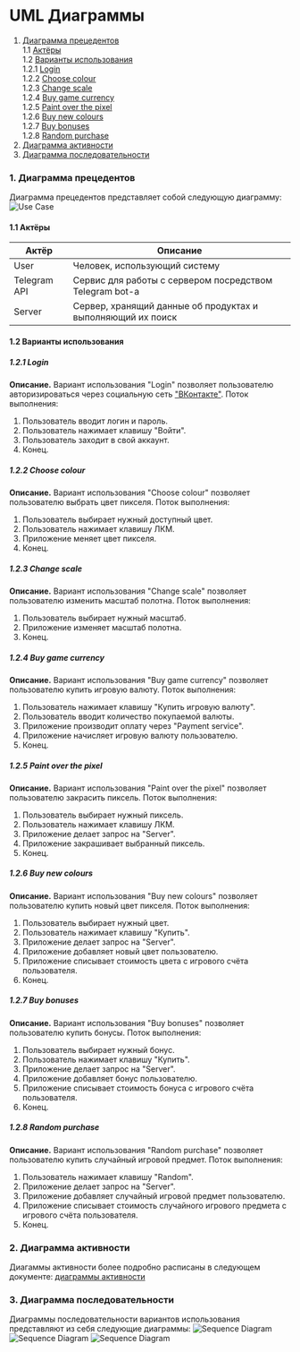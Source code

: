 # UML Диаграммы
1. [Диаграмма прецедентов](#1)<br>
1.1 [Актёры](#1.1)<br>
1.2 [Варианты использования](#1.2)<br>
1.2.1 [Login](#1.2.1)<br>
1.2.2 [Choose colour](#1.2.2)<br>
1.2.3 [Change scale](#1.2.3)<br>
1.2.4 [Buy game currency](#1.2.4)<br>
1.2.5 [Paint over the pixel](#1.2.5)<br>
1.2.6 [Buy new colours](#1.2.6)<br>
1.2.7 [Buy bonuses](#1.2.7)<br>
1.2.8 [Random purchase](#1.2.8)<br>
2. [Диаграмма активности](#2)
3. [Диаграмма последовательности](#3)

### 1. Диаграмма прецедентов<a name="1"></a>
Диаграмма прецедентов представляет собой следующую диаграмму: 
![Use Case](https://github.com/Exqzore/Scraper-Bot/blob/master/documentation/umlDiagrams/UseCase/UseCase.png)
#### 1.1 Актёры<a name="1.1"></a>
Актёр | Описание
--- | ---
User|Человек, использующий систему
Telegram API|Сервис для работы с сервером посредством Telegram bot-а
Server|Сервер, хранящий данные об продуктах и выполняющий их поиск

#### 1.2 Варианты использования<a name="1.2"></a>
##### 1.2.1 Login<a name="1.2.1"></a>
**Описание.** Вариант использования "Login" позволяет пользователю авторизироваться через социальную сеть ["ВКонтакте"](https://vk.com/).
Поток выполнения:
1. Пользователь вводит логин и пароль.
2. Пользователь нажимает клавишу "Войти".
3. Пользователь заходит в свой аккаунт.
4. Конец.
##### 1.2.2 Choose colour<a name="1.2.2"></a>
**Описание.** Вариант использования "Choose colour" позволяет пользователю выбрать цвет пикселя.
Поток выполнения:
1. Пользователь выбирает нужный доступный цвет.
2. Пользователь нажимает клавишу ЛКМ.
3. Приложение меняет цвет пикселя.
4. Конец.
##### 1.2.3 Change scale<a name="1.2.3"></a>
**Описание.** Вариант использования "Change scale" позволяет пользователю изменить масштаб полотна.
Поток выполнения:
1. Пользователь выбирает нужный масштаб.
2. Приложение изменяет масштаб полотна.
3. Конец.
##### 1.2.4 Buy game currency<a name="1.2.4"></a>
**Описание.** Вариант использования "Buy game currency" позволяет пользователю купить игровую валюту.
Поток выполнения:
1. Пользователь нажимает клавишу "Купить игровую валюту".
2. Пользователь вводит количество покупаемой валюты.
3. Приложение производит оплату через "Payment service".
4. Приложение начисляет игровую валюту пользователю.
5. Конец.
##### 1.2.5 Paint over the pixel<a name="1.2.5"></a>
**Описание.** Вариант использования "Paint over the pixel" позволяет пользователю закрасить пиксель.
Поток выполнения:
1. Пользователь выбирает нужный пиксель.
2. Пользователь нажимает клавишу ЛКМ.
3. Приложение делает запрос на "Server".
4. Приложение закрашивает выбранный пиксель.
5. Конец.
##### 1.2.6 Buy new colours<a name="1.2.6"></a>
**Описание.** Вариант использования "Buy new colours" позволяет пользователю купить новый цвет пикселя.
Поток выполнения:
1. Пользователь выбирает нужный цвет.
2. Пользователь нажимает клавишу "Купить".
3. Приложение делает запрос на "Server".
4. Приложение добавляет новый цвет пользователю.
5. Приложение списывает стоимость цвета с игрового счёта пользователя.
6. Конец.
##### 1.2.7 Buy bonuses<a name="1.2.7"></a>
**Описание.** Вариант использования "Buy bonuses" позволяет пользователю купить бонусы.
Поток выполнения:
1. Пользователь выбирает нужный бонус.
2. Пользователь нажимает клавишу "Купить".
3. Приложение делает запрос на "Server".
4. Приложение добавляет бонус пользователю.
5. Приложение списывает стоимость бонуса с игрового счёта пользователя.
6. Конец.
##### 1.2.8 Random purchase<a name="1.2.8"></a>
**Описание.** Вариант использования "Random purchase" позволяет пользователю  купить случайный игровой предмет.
Поток выполнения:
1. Пользователь нажимает клавишу "Random".
2. Приложение делает запрос на "Server".
3. Приложение добавляет случайный игровой предмет пользователю.
4. Приложение списывает стоимость случайного игрового предмета с игрового счёта пользователя.
5. Конец.

### 2. Диаграмма активности<a name="2"></a>
Диагаммы активности более подробно расписаны в следующем документе: [диаграммы активности](https://github.com/Exqzore/Scraper-Bot/blob/master/documentation/umlDiagrams/Activity/README.md)

### 3. Диаграмма последовательности<a name="3"></a>
Диаграммы последовательности вариантов использования представляют из себя следующие диаграммы:
![Sequence Diagram](https://github.com/Exqzore/Scraper-Bot/blob/master/documentation/umlDiagrams/Sequence/AddItem.png)
![Sequence Diagram](https://github.com/Exqzore/Scraper-Bot/blob/master/documentation/umlDiagrams/Sequence/DeleteItem.png)
![Sequence Diagram](https://github.com/Exqzore/Scraper-Bot/blob/master/documentation/umlDiagrams/Sequence/ViewItems.png)

